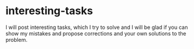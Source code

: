 # interesting-tasks
I will post interesting tasks, which I try to solve and I will be glad if you can show my mistakes and propose corrections and your own solutions to the problem.
